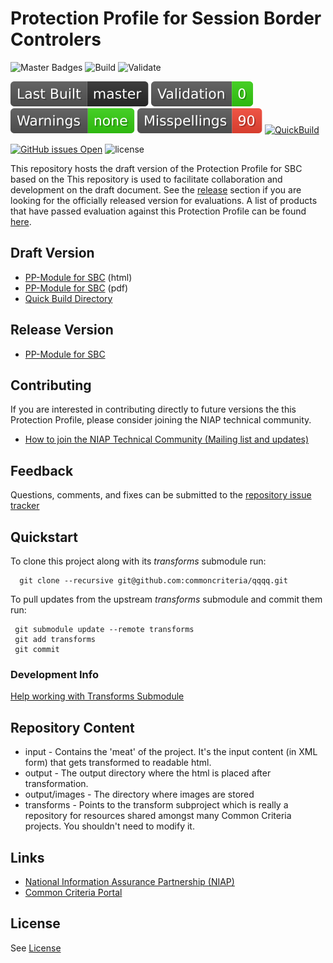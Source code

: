 Protection Profile for Session Border Controlers
===============
![Master Badges](https://img.shields.io/badge/Build-master-black.svg)
![Build](https://github.com/commoncriteria/sbc/workflows/Build/badge.svg)
![Validate](https://github.com/commoncriteria/sbc/workflows/Validate/badge.svg)

![Last QuickBuilt Branch](https://raw.githubusercontent.com/commoncriteria/sbc/gh-pages/build-branch-badge.svg)
[![Validation](https://raw.githubusercontent.com/commoncriteria/sbc/gh-pages/validation.svg)](https://github.com/commoncriteria/sbc/blob/gh-pages/ValidationReport.txt)
[![SanityChecks](https://raw.githubusercontent.com/commoncriteria/sbc/gh-pages/warnings.svg)](https://github.com/commoncriteria/sbc/blob/gh-pages/SanityChecksOutput.md)
[![SpellCheck](https://raw.githubusercontent.com/commoncriteria/sbc/gh-pages/spell-badge.svg)](https://github.com/commoncriteria/sbc/blob/gh-pages/SpellCheckReport.txt)
[![QuickBuild](https://github.com/commoncriteria/sbc/actions/workflows/quick_build.yml/badge.svg)](https://commoncriteria.github.io/sbc)


[![GitHub issues Open](https://img.shields.io/github/issues/commoncriteria/sbc.svg?maxAge=2592000)](https://github.com/commoncriteria/sbc/issues) 
![license](https://img.shields.io/badge/license-Unlicensed-blue.svg)

This repository hosts the draft version of the Protection Profile for SBC based on the 
This repository is used to facilitate collaboration and development on the draft document. 
See the [release](#Release-Version) section if you are looking for the officially released version for evaluations. 
A list of products that have passed evaluation against this Protection Profile can be found [here](QQQQ).

## Draft Version

* [PP-Module for SBC](https://commoncriteria.github.io/pp/sbc/sbc-release.html) (html)
* [PP-Module for SBC](https://commoncriteria.github.io/pp/sbc/sbc-release.pdf) (pdf)
* [Quick Build Directory](https://commoncriteria.github.io/sbc)

## Release Version
* [PP-Module for SBC](https://www.niap-ccevs.org/Profile/Info.cfm?PPID=478&id=478)

## Contributing

If you are interested in contributing directly to future versions the this Protection Profile, please consider joining the NIAP technical community.
* [How to join the NIAP Technical Community (Mailing list and updates)](https://www.niap-ccevs.org/NIAP_Evolution/tech_communities.cfm)

## Feedback

Questions, comments, and fixes can be submitted to the [repository issue tracker](https://github.com/commoncriteria/sbc/issues)

## Quickstart
To clone this project along with its _transforms_ submodule run:

````
  git clone --recursive git@github.com:commoncriteria/qqqq.git
````
To pull updates from the upstream _transforms_ submodule and commit them run:
````
 git submodule update --remote transforms
 git add transforms
 git commit
````

### Development Info
[Help working with Transforms Submodule](https://github.com/commoncriteria/transforms/wiki/Working-with-Transforms-as-a-Submodule)

## Repository Content
* input - Contains the 'meat' of the project. It's the input content (in XML form) that gets transformed to readable html.
* output - The output directory where the html is placed after transformation.
* output/images - The directory where images are stored
* transforms - Points to the transform subproject which is really a repository for resources shared amongst many Common Criteria projects. You shouldn't need to modify it.

## Links 
* [National Information Assurance Partnership (NIAP)](https://www.niap-ccevs.org/)
* [Common Criteria Portal](https://www.commoncriteriaportal.org/)

## License
See [License](./LICENSE)
